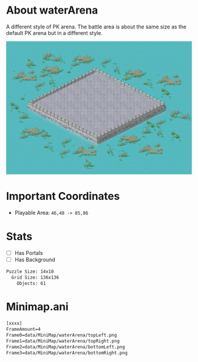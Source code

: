 # About waterArena
A different style of PK arena. The battle area is about the same size as the default PK arena but in a different style.

![Map Image](https://github.com/flickerstop/conquerMaps/blob/main/custom/waterArena/data/minimap/waterArena/main.png)

# Important Coordinates
- Playable Area: `46,48 -> 85,86`

# Stats
- [ ] Has Portals
- [ ] Has Background
```
Puzzle Size: 14x10
  Grid Size: 136x136
    Objects: 61
```

# Minimap.ani
```
[xxxx]
FrameAmount=4
Frame0=data/MiniMap/waterArena/topLeft.png
Frame1=data/MiniMap/waterArena/topRight.png
Frame2=data/MiniMap/waterArena/bottomLeft.png
Frame3=data/MiniMap/waterArena/bottomRight.png
```

